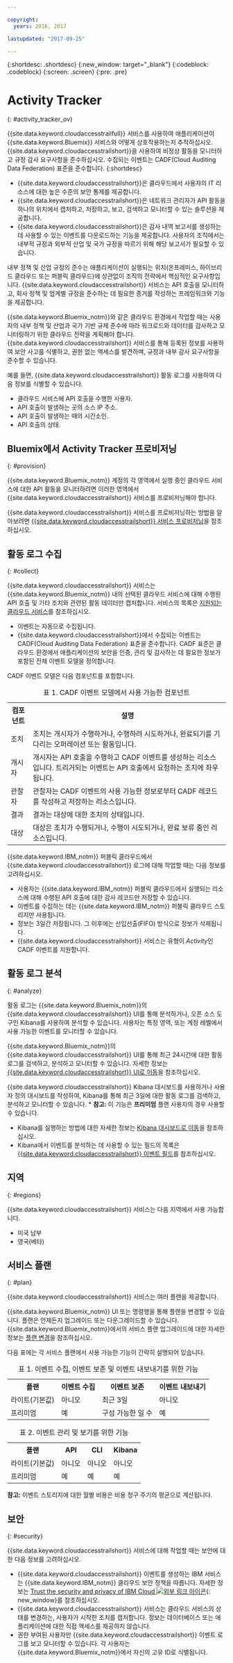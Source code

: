 ```yaml
---

copyright:
  years: 2016, 2017

lastupdated: "2017-09-25"

---
```


{:shortdesc: .shortdesc}
{:new_window: target="_blank"}
{:codeblock: .codeblock}
{:screen: .screen}
{:pre: .pre}


# Activity Tracker
{: #activity_tracker_ov}

{{site.data.keyword.cloudaccesstrailfull}} 서비스를 사용하여 애플리케이션이 {{site.data.keyword.Bluemix}} 서비스와 어떻게 상호작용하는지 추적하십시오.
{{site.data.keyword.cloudaccesstrailshort}}을 사용하여 비정상 활동을 모니터하고 규정 감사 요구사항을 준수하십시오. 수집되는 이벤트는 CADF(Cloud Auditing Data Federation) 표준을 준수합니다.
{:shortdesc}

* {{site.data.keyword.cloudaccesstrailshort}}은 클라우드에서
사용자의 IT 리소스에 대한 높은 수준의 보안 통제를 제공합니다. 
* {{site.data.keyword.cloudaccesstrailshort}}은 네트워크 관리자가 API 활동을 하나의 위치에서 캡처하고, 저장하고, 보고, 검색하고 모니터할 수 있는 솔루션을 제공합니다. 
* {{site.data.keyword.cloudaccesstrailshort}}은 감사 내역 보고서를 생성하는 데 사용할 수 있는 이벤트를 다운로드하는 기능을 제공합니다. 사용자의 조직에서는 내부적 규정과 외부적 산업 및 국가 규정을
따르기 위해 해당 보고서가 필요할 수 있습니다. 

내부 정책 및 산업 규정의 준수는 애플리케이션이 실행되는 위치(온프레미스, 하이브리드 클라우드 또는 퍼블릭 클라우드)에 상관없이 조직의 전략에서 핵심적인 요구사항입니다. {{site.data.keyword.cloudaccesstrailshort}} 서비스는 API 호출을 모니터하고, 회사 정책 및 업계별 규정을 준수하는 데 필요한 증거를 작성하는 프레임워크와 기능을 제공합니다. 

{{site.data.keyword.Bluemix_notm}}와 같은 클라우드 환경에서 작업할 때는
사용자의 내부 정책 및 산업과 국가 기반 규제 준수에 따라 워크로드와 데이터를 감사하고 모니터링하기 위한
클라우드 전략을 계획해야 합니다. {{site.data.keyword.cloudaccesstrailshort}} 서비스를 통해
등록된 정보를 사용하여 보안 사고를 식별하고, 권한 없는 액세스를 발견하며, 규정과 내부 감사 요구사항을
준수할 수 있습니다. 

예를 들면, {{site.data.keyword.cloudaccesstrailshort}} 활동 로그를 사용하여 다음 정보를 식별할 수 있습니다. 

* 클라우드 서비스에 API 호출을 수행한 사용자. 
* API 호출이 발생하는 곳의 소스 IP 주소. 
* API 호출이 발생하는 때의 시간소인. 
* API 호출의 상태.


## Bluemix에서 Activity Tracker 프로비저닝
{: #provision}

{{site.data.keyword.Bluemix_notm}} 계정의 각 영역에서 실행 중인 클라우드 서비스에 대한 API 활동을 모니터하려면 이러한 영역에서 {{site.data.keyword.cloudaccesstrailshort}} 서비스를 프로비저닝해야 합니다. 

{{site.data.keyword.cloudaccesstrailshort}} 서비스를 프로비저닝하는 방법을 알아보려면 [{{site.data.keyword.cloudaccesstrailshort}} 서비스 프로비저닝](/docs/services/cloud-activity-tracker/how-to/provision.html#provision)을 참조하십시오. 



## 활동 로그 수집
{: #collect}

{{site.data.keyword.cloudaccesstrailshort}} 서비스는 {{site.data.keyword.Bluemix_notm}} 내의 선택된 클라우드 서비스에 대해 수행된 API 호출 및 기타 조치와 관련된 활동 데이터만 캡처합니다. 서비스의 목록은 [지원되는 클라우드 서비스](/docs/services/cloud-activity-tracker/cloud_services.html#cloud_services)를 참조하십시오. 

* 이벤트는 자동으로 수집됩니다.  
* {{site.data.keyword.cloudaccesstrailshort}}에서 수집되는 이벤트는 CADF(Cloud Auditing Data Federation) 표준을 준수합니다. CADF 표준은 클라우드 환경에서 애플리케이션의 보안을 인증, 관리 및 감사하는 데 필요한 정보가 포함된
전체 이벤트 모델을 정의합니다. 

CADF 이벤트 모델은 다음 컴포넌트를 포함합니다. 

<table>
  <caption>표 1. CADF 이벤트 모델에서 사용 가능한 컴포넌트</caption>
  <tr>
    <th>컴포넌트</th>
	<th>설명</th>
  </tr>
  <tr>
    <td>조치</td>
	<td>조치는 개시자가 수행하거나, 수행하려 시도하거나, 완료되기를 기다리는 오퍼레이션 또는 활동입니다. </td>
  </tr>
  <tr>
    <td>개시자</td>
	<td>개시자는 API 호출을 수행하고 CADF 이벤트를 생성하는 리소스입니다. 트리거되는 이벤트는
API 호출에서 요청하는 조치에 좌우됩니다. </td>
  </tr>
  <tr>
    <td>관찰자</td>
	<td>관찰자는 CADF 이벤트의 사용 가능한 정보로부터 CADF 레코드를 작성하고 저장하는 리소스입니다. </td>
  </tr>
  <tr>
    <td>결과</td>
	<td>결과는 대상에 대한 조치의 상태입니다. </td>
  </tr>
  <tr>
    <td>대상</td>
	<td>대상은 조치가 수행되거나, 수행이 시도되거나, 완료 보류 중인 리소스입니다.  </td>
  </tr>
</table>


{{site.data.keyword.IBM_notm}} 퍼블릭 클라우드에서 {{site.data.keyword.cloudaccesstrailshort}} 로그에 대해 작업할 때는 다음 정보를 고려하십시오. 

* 사용자는 {{site.data.keyword.IBM_notm}} 퍼블릭 클라우드에서 실행되는 리소스에 대해 수행된 API 호출에 대한 감사 레코드만 저장할 수 있습니다. 
* 이벤트를 수집하는 데는 {{site.data.keyword.IBM_notm}} 퍼블릭 클라우드 스토리지만 사용됩니다. 
* 정보는 3일간 저장됩니다. 그 이후에는 선입선출(FIFO) 방식으로 정보가 삭제됩니다. 
* {{site.data.keyword.cloudaccesstrailshort}} 서비스는 유형이 *Activity*인 CADF 이벤트를 지원합니다. 



## 활동 로그 분석
{: #analyze}

활동 로그는 {{site.data.keyword.Bluemix_notm}}의 {{site.data.keyword.cloudaccesstrailshort}} UI를 통해 분석하거나, 오픈 소스 도구인 Kibana를 사용하여 분석할 수 있습니다. 사용자는 특정 영역, 또는 계정 레벨에서 사용 가능한 이벤트를 모니터할 수 있습니다. 

{{site.data.keyword.Bluemix_notm}}의 {{site.data.keyword.cloudaccesstrailshort}} UI를 통해 최근 24시간에 대한 활동 로그를 검색하고, 분석하고 모니터할 수 있습니다. 자세한 정보는 [{{site.data.keyword.cloudaccesstrailshort}} UI로 이동](/docs/services/cloud-activity-tracker/how-to/manage-events-ui/launch_at_ui.html#launch_at_ui)을 참조하십시오. 

{{site.data.keyword.cloudaccesstrailshort}} Kibana 대시보드를 사용하거나 사용자 정의 대시보드를 작성하여, Kibana를 통해 최근 3일에 대한 활동 로그를 검색하고, 분석하고 모니터할 수 있습니다. * **참고:** 이 기능은 **프리미엄** 플랜 사용자의 경우 사용할 수 있습니다. 

* Kibana를 실행하는 방법에 대한 자세한 정보는 [Kibana 대시보드로 이동](/docs/services/cloud-activity-tracker/how-to/manage-events-ui/launch_kibana.html#launch_kibana)을 참조하십시오.  
* Kibana에서 이벤트를 분석하는 데 사용할 수 있는 필드의 목록은 [{{site.data.keyword.cloudaccesstrailshort}} 이벤트 필드](/docs/services/cloud-activity-tracker/reference/at_event.html#at_event)를 참조하십시오. 



## 지역
{: #regions}

{{site.data.keyword.cloudaccesstrailshort}} 서비스는 다음 지역에서 사용 가능합니다. 

* 미국 남부
* 영국(베타)


## 서비스 플랜
{: #plan}

{{site.data.keyword.cloudaccesstrailshort}} 서비스는 여러 플랜을 제공합니다. 

{{site.data.keyword.Bluemix_notm}} UI 또는 명령행을 통해 플랜을 변경할 수 있습니다. 플랜은 언제든지 업그레이드 또는 다운그레이드할 수 있습니다. {{site.data.keyword.Bluemix_notm}}에서의 서비스 플랜 업그레이드에 대한 자세한 정보는 [플랜 변경](/docs/services/cloud-activity-tracker/plan/change_plan.html#change_plan)을 참조하십시오. 

다음 표에는 각 서비스 플랜에서 사용 가능한 기능이 간략히 설명되어 있습니다. 

<table>
    <caption>표 1. 이벤트 수집, 이벤트 보존 및 이벤트 내보내기를 위한 기능</caption>
      <tr>
        <th>플랜</th>
        <th>이벤트 수집</th>
        <th>이벤트 보존</th>
		<th>이벤트 내보내기</th>
      </tr>
      <tr>
        <td>라이트(기본값)</td>
        <td>아니오</td>
        <td>최근 3일</td>
		<td>아니오</td>
      </tr>
      <tr>
        <td>프리미엄</td>
        <td>예</td>
        <td>구성 가능한 일 수</td>
		<td>예</td>
      </tr>
</table>

<table>
    <caption>표 2. 이벤트 관리 및 보기를 위한 기능</caption>
      <tr>
        <th>플랜</th>
		<th>API</th>
		<th>CLI</th>
        <th>Kibana</th>
      </tr>
      <tr>
        <td>라이트(기본값)</td>
		<td>아니오</td>
		<td>아니오</td>
        <td>아니오</td>
      </tr>
      <tr>
        <td>프리미엄</td>
		<td>예</td>
		<td>예</td>
        <td>예</td>
      </tr>
</table>

**참고:** 이벤트 스토리지에 대한 월별 비용은 비용 청구 주기의 평균으로 계산됩니다. 

## 보안
{: #security}

{{site.data.keyword.cloudaccesstrailshort}} 서비스에 대해 작업할 때는 보안에 대한 다음 정보를 고려하십시오. 

* {{site.data.keyword.cloudaccesstrailshort}} 이벤트를 생성하는 IBM 서비스는 {{site.data.keyword.IBM_notm}} 클라우드 보안 정책을 따릅니다. 자세한 정보는 [Trust the security and privacy of IBM Cloud ![외부 링크 아이콘](../../icons/launch-glyph.svg "외부 링크 아이콘")](https://www.ibm.com/cloud-computing/learn-more/why-ibm-cloud/security/){: new_window}를 참조하십시오. 
* {{site.data.keyword.cloudaccesstrailshort}} 서비스는 클라우드 서비스의 상태를 변경하는, 사용자가 시작한 조치를 캡처합니다. 정보는 데이터베이스 또는 애플리케이션에 대한 직접 액세스를 제공하지 않습니다. 
* 권한 부여된 사용자만 {{site.data.keyword.cloudaccesstrailshort}} 이벤트 로그를 보고 모니터할 수 있습니다. 각 사용자는
{{site.data.keyword.Bluemix_notm}}에서 자신의 고유 ID로 식별됩니다. 
